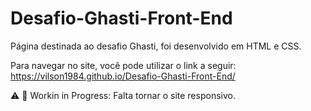 # Desafio-Ghasti-Front-End
Página destinada ao desafio Ghasti, foi desenvolvido em HTML e CSS.

Para navegar no site, você pode utilizar o link a seguir: https://vilson1984.github.io/Desafio-Ghasti-Front-End/

⚠️ 🚧 Workin in Progress: Falta tornar o site responsivo.
